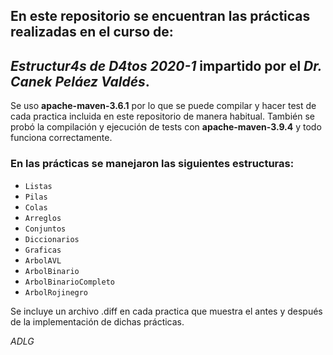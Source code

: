 En este repositorio se encuentran las prácticas realizadas en el curso de:
-
## ***Estructur4s de D4tos 2020-1*** impartido por el *Dr. Canek Peláez Valdés*.

Se uso **apache-maven-3.6.1** por lo que se puede compilar y hacer test de cada practica incluida en este repositorio de manera habitual. También se probó la compilación y ejecución de tests con **apache-maven-3.9.4** y todo funciona correctamente.

### En las prácticas se manejaron las siguientes estructuras:
* `Listas`
* `Pilas`
* `Colas`
* `Arreglos`
* `Conjuntos`
* `Diccionarios`
* `Graficas`
* `ArbolAVL`
* `ArbolBinario`
* `ArbolBinarioCompleto`
* `ArbolRojinegro`

Se incluye un archivo .diff en cada practica que muestra el antes y después de la implementación de dichas prácticas.

*ADLG*